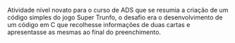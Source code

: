 Atividade nível novato para o curso de ADS que se resumia a criação de um código simples do jogo Super Trunfo, o desafio era o desenvolvimento de um código em C que recolhesse informações de duas cartas e apresentasse as mesmas ao final do preenchimento.
